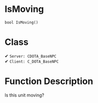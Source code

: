 # IsMoving
```
bool IsMoving()
```
# Class
✔ `Server: CDOTA_BaseNPC`  
✔ `Client: C_DOTA_BaseNPC`  

# Function Description
Is this unit moving?
